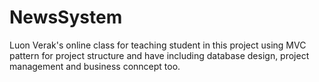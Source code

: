 # NewsSystem
Luon Verak's online class for teaching student in this project using MVC pattern for project structure and have including database design, project management and business conncept too.
